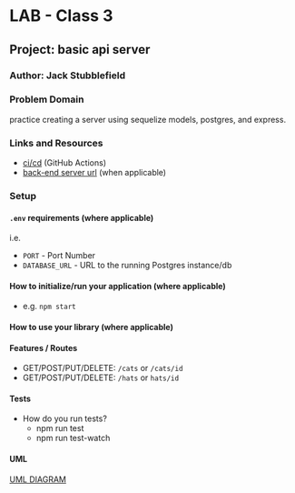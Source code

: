 # LAB - Class 3
## Project: basic api server
### Author: Jack Stubblefield

### Problem Domain  

practice creating a server using sequelize models, postgres, and express.
### Links and Resources

- [ci/cd](https://github.com/Jacks-01/basic-api-server/actions) (GitHub Actions)
- [back-end server url](https://basic-api-server-js.herokuapp.com/) (when applicable)

### Setup

#### `.env` requirements (where applicable)

i.e.

- `PORT` - Port Number
- `DATABASE_URL` - URL to the running Postgres instance/db

#### How to initialize/run your application (where applicable)

- e.g. `npm start`

#### How to use your library (where applicable)

#### Features / Routes

- GET/POST/PUT/DELETE: `/cats` or `/cats/id`  
- GET/POST/PUT/DELETE: `/hats` or `hats/id`


#### Tests

- How do you run tests?
  - npm run test 
  - npm run test-watch
#### UML

[UML DIAGRAM](uml-lab-03.png)